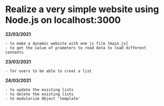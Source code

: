 # Realize a very simple website using Node.js on localhost:3000

**22/03/2021**  

    - to make a dynamic website with one js file [main.js]
    - to get the value of prameters to read data to load different contents

**23/03/2021**

    - for users to be able to creat a list

**24/03/2021**

    - to update the exsiting lists
    - to delete the existing lists
    - to modularize Object 'template'
